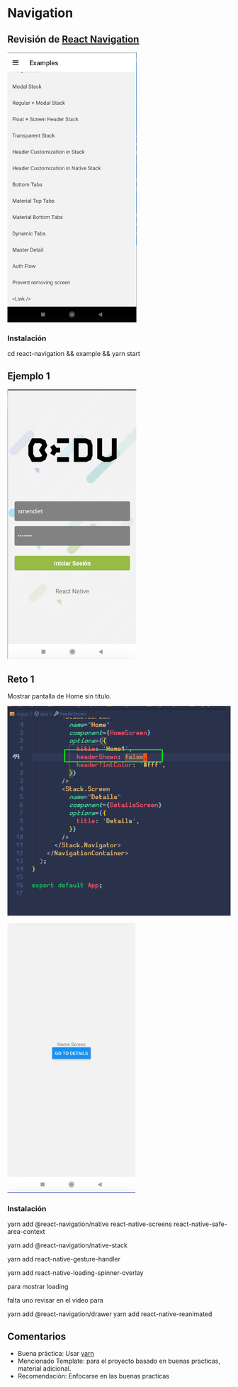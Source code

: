 
# Navigation

## Revisión de [React Navigation](https://github.com/react-navigation/react-navigation)

![React Navigation](./images/react-navigation.png)

### Instalación

cd react-navigation && example && yarn start


## Ejemplo 1

![Login](./images/proyecto-login.png)

## Reto 1

Mostrar pantalla de Home sin título.

![reto-1-code](./images/reto-1-code.png)

![reto-1-pantalla](./images/reto-1-pantalla.png)


### Instalación

yarn add @react-navigation/native react-native-screens react-native-safe-area-context

yarn add @react-navigation/native-stack

yarn add react-native-gesture-handler

yarn add react-native-loading-spinner-overlay

para mostrar loading

falta uno revisar en el video para 


yarn add @react-navigation/drawer
yarn add react-native-reanimated



## Comentarios

* Buena práctica: Usar [yarn](https://yarnpkg.com/)
* Mencionado Template: para el proyecto basado en buenas practicas, material adicional.
* Recomendación: Enfocarse en las buenas practicas